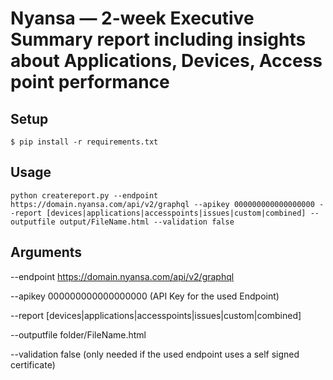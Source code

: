 #  Nyansa — 2-week Executive Summary report including insights about Applications, Devices, Access point performance

## Setup

```
$ pip install -r requirements.txt
```

## Usage

```
python createreport.py --endpoint https://domain.nyansa.com/api/v2/graphql --apikey 000000000000000000 --report [devices|applications|accesspoints|issues|custom|combined] --outputfile output/FileName.html --validation false
```

## Arguments
--endpoint https://domain.nyansa.com/api/v2/graphql

--apikey 000000000000000000 (API Key for the used Endpoint)

--report [devices|applications|accesspoints|issues|custom|combined] 

--outputfile folder/FileName.html 

--validation false (only needed if the used endpoint uses a self signed certificate)
